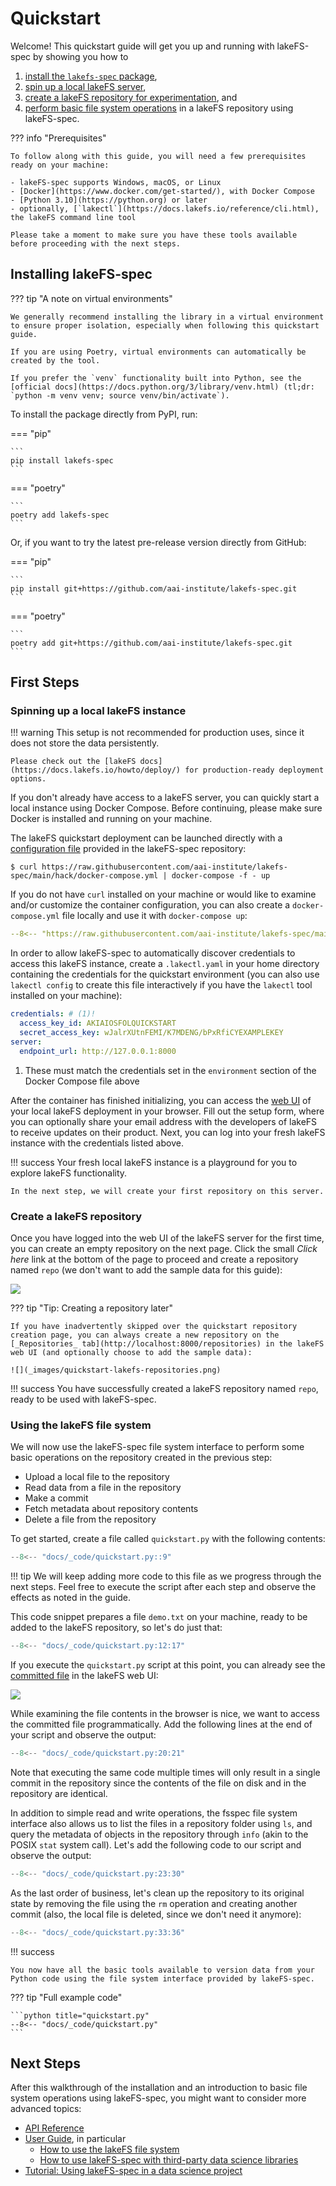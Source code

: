 # Quickstart

Welcome! This quickstart guide will get you up and running with lakeFS-spec by showing you how to

1. [install the `lakefs-spec` package](#installing-lakefs-spec),
1. [spin up a local lakeFS server](#spinning-up-a-local-lakefs-instance),
1. [create a lakeFS repository for experimentation](#create-a-lakefs-repository), and
1. [perform basic file system operations](#using-the-lakefs-file-system)
in a lakeFS repository using lakeFS-spec.

??? info "Prerequisites"

    To follow along with this guide, you will need a few prerequisites ready on your machine:

    - lakeFS-spec supports Windows, macOS, or Linux
    - [Docker](https://www.docker.com/get-started/), with Docker Compose
    - [Python 3.10](https://python.org) or later
    - optionally, [`lakectl`](https://docs.lakefs.io/reference/cli.html), the lakeFS command line tool

    Please take a moment to make sure you have these tools available before proceeding with the next steps.

## Installing lakeFS-spec

??? tip "A note on virtual environments"

    We generally recommend installing the library in a virtual environment to ensure proper isolation, especially when following this quickstart guide.

    If you are using Poetry, virtual environments can automatically be created by the tool.

    If you prefer the `venv` functionality built into Python, see the [official docs](https://docs.python.org/3/library/venv.html) (tl;dr: `python -m venv venv; source venv/bin/activate`).

To install the package directly from PyPI, run:

=== "pip"

    ```
    pip install lakefs-spec
    ```

=== "poetry"

    ```
    poetry add lakefs-spec
    ```

Or, if you want to try the latest pre-release version directly from GitHub:

=== "pip"

    ```
    pip install git+https://github.com/aai-institute/lakefs-spec.git
    ```

=== "poetry"

    ```
    poetry add git+https://github.com/aai-institute/lakefs-spec.git
    ```

## First Steps

### Spinning up a local lakeFS instance

!!! warning
    This setup is not recommended for production uses, since it does not store the data persistently.

    Please check out the [lakeFS docs](https://docs.lakefs.io/howto/deploy/) for production-ready deployment options.

If you don't already have access to a lakeFS server, you can quickly start a local instance using Docker Compose. Before continuing, please make sure Docker is installed and running on your machine.

The lakeFS quickstart deployment can be launched directly with a [configuration file](https://github.com/aai-institute/lakefs-spec/blob/main/hack/docker-compose.yml) provided in the lakeFS-spec repository:

```shell
$ curl https://raw.githubusercontent.com/aai-institute/lakefs-spec/main/hack/docker-compose.yml | docker-compose -f - up
```

If you do not have `curl` installed on your machine or would like to examine and/or customize the container configuration, you can also create a `docker-compose.yml` file locally and use it with `docker-compose up`:

```yaml title="docker-compose.yml"
--8<-- "https://raw.githubusercontent.com/aai-institute/lakefs-spec/main/hack/docker-compose.yml:3:"
```

In order to allow lakeFS-spec to automatically discover credentials to access this lakeFS instance, create a `.lakectl.yaml` in your home directory containing the credentials for the quickstart environment (you can also use `lakectl config` to create this file interactively if you have the `lakectl` tool installed on your machine):

```yaml title="~/.lakectl.yaml"
credentials: # (1)!
  access_key_id: AKIAIOSFOLQUICKSTART
  secret_access_key: wJalrXUtnFEMI/K7MDENG/bPxRfiCYEXAMPLEKEY
server:
  endpoint_url: http://127.0.0.1:8000
```

1. These must match the credentials set in the `environment` section of the Docker Compose file above

After the container has finished initializing, you can access the [web UI](http://localhost:8000) of your local lakeFS deployment in your browser. Fill out the setup form, where you can optionally share your email address with the developers of lakeFS to receive updates on their product. Next, you can log into your fresh lakeFS instance with the credentials listed above.

!!! success
    Your fresh local lakeFS instance is a playground for you to explore lakeFS functionality. 
    
    In the next step, we will create your first repository on this server.

### Create a lakeFS repository

Once you have logged into the web UI of the lakeFS server for the first time, you can create an empty repository on the next page.
Click the small _Click here_ link at the bottom of the page to proceed and create a repository named `repo` (we don't want to add the sample data for this guide):

![](_images/quickstart-lakefs-sample-repo.png)

??? tip "Tip: Creating a repository later"

    If you have inadvertently skipped over the quickstart repository creation page, you can always create a new repository on the [_Repositories_ tab](http://localhost:8000/repositories) in the lakeFS web UI (and optionally choose to add the sample data):

    ![](_images/quickstart-lakefs-repositories.png)

!!! success
    You have successfully created a lakeFS repository named `repo`, ready to be used with lakeFS-spec.

### Using the lakeFS file system

We will now use the lakeFS-spec file system interface to perform some basic operations on the repository created in the previous step:

* Upload a local file to the repository
* Read data from a file in the repository
* Make a commit
* Fetch metadata about repository contents
* Delete a file from the repository

To get started, create a file called `quickstart.py` with the following contents:

```python title="quickstart.py"
--8<-- "docs/_code/quickstart.py::9"
```

!!! tip
    We will keep adding more code to this file as we progress through the next steps.
    Feel free to execute the script after each step and observe the effects as noted in the guide.

This code snippet prepares a file `demo.txt` on your machine, ready to be added to the lakeFS repository, so let's do just that:

```python
--8<-- "docs/_code/quickstart.py:12:17"
```

If you execute the `quickstart.py` script at this point, you can already see the [committed file](http://localhost:8000/repositories/repo/object?ref=main&path=demo.txt) in the lakeFS web UI:

![](_images/quickstart-lakefs-ui.png)

While examining the file contents in the browser is nice, we want to access the committed file programmatically. Add the following lines at the end of your script and observe the output:

```python
--8<-- "docs/_code/quickstart.py:20:21"
```

Note that executing the same code multiple times will only result in a single commit in the repository since the contents of the file on disk and in the repository are identical.

In addition to simple read and write operations, the fsspec file system interface also allows us to list the files in a repository folder using `ls`, and query the metadata of objects in the repository through `info` (akin to the POSIX `stat` system call).
Let's add the following code to our script and observe the output:

```python
--8<-- "docs/_code/quickstart.py:23:30"
```

As the last order of business, let's clean up the repository to its original state by removing the file using the `rm` operation and creating another commit (also, the local file is deleted, since we don't need it anymore):

```python
--8<-- "docs/_code/quickstart.py:33:36"
```

!!! success

    You now have all the basic tools available to version data from your Python code using the file system interface provided by lakeFS-spec.

??? tip "Full example code"

    ```python title="quickstart.py"
    --8<-- "docs/_code/quickstart.py"
    ```

## Next Steps

After this walkthrough of the installation and an introduction to basic file system operations using lakeFS-spec, you might want to consider more advanced topics:

- [API Reference](reference/lakefs_spec/spec.md)
- [User Guide](guides/index.md), in particular
    - [How to use the lakeFS file system](guides/filesystem-usage.md)
    - [How to use lakeFS-spec with third-party data science libraries](guides/integrations.md)
- [Tutorial: Using lakeFS-spec in a data science project](tutorials/demo_data_science_project.ipynb)
